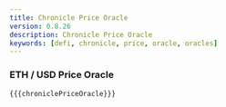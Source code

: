 ```yaml
---
title: Chronicle Price Oracle
version: 0.8.26
description: Chronicle Price Oracle
keywords: [defi, chronicle, price, oracle, oracles]
---
```


### ETH / USD Price Oracle

```solidity
{{{chroniclePriceOracle}}}
```
